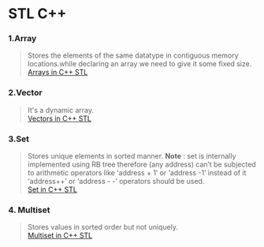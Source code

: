 # STL C++

### 1.Array
>Stores the elements of the same datatype in contiguous memory locations.while declaring an array we need to give it some fixed size.<br>
   [Arrays in C++ STL](https://www.studytonight.com/cpp/stl/stl-container-array)
### 2.Vector
> It's a dynamic array.<br>
 [Vectors in C++ STL](https://takeuforward.org/c/vector-in-c-stl/)

### 3.Set
> Stores unique elements in sorted manner.
   **Note** : set is internally implemented using RB tree therefore (any address) can’t be subjected to arithmetic operators like ‘address + 1’
   or ‘address -1’ instead of it ‘address++’ or ‘address - -’ operators should be used.<br>
   [Set in C++ STL](https://takeuforward.org/c/set-in-c-stl/)
 
### 4. Multiset 
 > Stores values in sorted order but not uniquely.<br>
 [Multiset in C++ STL](https://takeuforward.org/c/c-stl/multiset-in-c-stl/)


